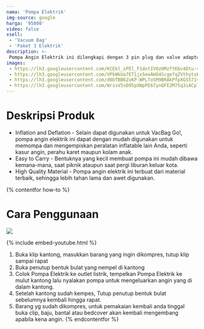 ```yaml
---
nama: 'Pompa Elektrik'
img-source: google
harga: '95000'
video: false
xsell:
 - 'Vacuum Bag'
 - 'Paket 3 Elektrik'
description: >-
 Pompa Angin Elektrik ini dilengkapi dengan 3 pin plug dan valve adaptor yang dapat digunakan untuk memompa (inflation) atau mengempiskan (deflation). Pompa ini ideal digunakan untuk menghisap udara dari dalam vacuum bag dengan cepat.
images:
 - https://lh3.googleusercontent.com/KCEkl_xPEl_F1dxtIV0zHMzftKbv4Dtu-vmbx49THCUYhNwVdgjYrmLXhl6qrwaoBrDbb-J_8ZDre2KL6FT-qt4O6EhReHc-rZTsO3g9zieWVJHGbkD1BBro8rnwUUI9MfG1_njV9Yhar2iRHxFF0M3-G2OmNkalT6Kg3Gbq1hv4njurFY_iD7fWS8CKmRcWFne1_v8WT1JS-56PkIU3yzvzxEzOw6qNF5S9iIsRCg7GYdpodgdNTiWsDA8avp0lZOKOB2_TGYJ5E3qySudHdIL-HE5y4bhfMd613drM_IETyl1vTjE9JeQdRPGebExM66apiNMcR5aNJv3uiuIXMuFGGyJcOAJnjQX5hOM50CSGECt2pn1AXI2Z_GEEQR9fFjncIAklfaBSRw0wQyYSzA7ZVuMtg90rOtbwbXdA-lhl5ld9OryqvemhaeAp13Zo2n9oZbu91wph5VX2neBvWtKzmyRASZnDNep_nQExR50GBelxleLJjSZ0af7j2hEXHReuk-4CXE30RH7B3Tg4adNqU5Kj6WbjSYSx-4lHVaMArm7K4UJklOkLnoAnlSU0r4a1PZ5GGY42gizMXOa4HyMlWkptdWcZHvySKSRStfvsrvDgsSOkOJnZZ19QnatVnUmRVNa-JiCG4yFsUjt7dNBt4IhcWMjk 
 - https://lh3.googleusercontent.com/VPkWkUa7ET1jx5eeAHO4ScgefqZVthytxBr4qpd7lBQ1gDaZejsbzOSGT3wiNAhom8xRP7ZrxA9ZefTSGQTY6FEU0ih4mRwzxvkR16z6D0z0Hj-nJAmN1AhwlC6O-dQdPc8M7fdNGqFmqIuiIU6Fpv3rmJM2CR8rEhNFqVtIpi4yNdjR7Jl-1uWWzteQi-KYPjSSfyaB6-KdZkKhDv-aL2dPyAcDxtu52udTR5HT498PFsxe3AfxYqT51zYH6MoKo1buGWAVmWFOgl5cbiZSe7P0ikVDVM70OEBVJAL8cEgXvlIZUJO8vUhTX91VY8OgPF8iZkSYwnnR5EpeUb07iGNMBS_nTzBDkTEHKRW6gFJ7G2Q2JliatjhXCylSW6-S77j_v38zPaQiTGSCF12RTsph6WeT_x8sADqDXQFBwNd9kRB6kZARYpByiG8zx0Xa3Nnm5BlpWmVSS3ujIHAW82R6rNzjDt49_C3jBneeJK-ORoOV__r0hXrm-ynI0Of_o5Kp7kHH6ADpxVrIRPF-ojyYaTguEWfaEOhqbI1lMzIk_uCUKim9HL7ulaNGfluK8tcapyfyVtTRr2AV0Ite9GAyMA1k8HYoAeySvXZBU6_MmMaeKPB_LFPwoG-iaNZ7S-w6HOnXd6vKYrG_4zEyeK_emIdHdeqR
 - https://lh3.googleusercontent.com/d0bTBB6ZvKP-WPLToSM9BRAkPfpXGS571vBSbvSvdABDYGKpKDDhEuRyvvUKAIx85wSfl8tIWd16a9aI7I9fxDyJWGXHEMcWMI_z0JIO0ir4ZfYufcZRML0yIxzU3qq2rs-8eRvtxn_Uhmfmx7AGj1eXhXro7TpbOgxvsdqDER6OcK75oAzPtr-6wpbPfECRZni2ZkElQuWKSxA9ik2EzovLFoUANIOsjtDEi4mAnUSLQEJqg5-Gq4XUKkEiVYwTmhbV-KrDuhU_gsyH2Q4aFNufivlRJ2pajGarGgvRn08vsxawr5W_vi19TrptQCvhVo4tCMavb9kwR_znTNUzXdF65gAZP1UzuKVBO3y5YilBiABEFvMz11mV1bHJ9QTt6ZaoQgJZW3uDQMc36P0iQWCfDhdHjy_G7hGdgeK4Nw5i2fovMYB0ezGyBPIqhR-LWaxrYrxZiWz7y1twfEhP-Zzu3osfBsyRb4GCvIUP0wF4ApWp8ykY2vH692upkwMEnnvchARdBRpfFg5udxfcCcGe4FjQ_WNHf8Y3RRYkntferlGAGkWdUDcgYzu-IyBVmcHZBaeQt-loA9dIJsgmQhK4gDaYQWvloui_wEESIIw43VL0SPFgFJzJSJh_cFfT6r6DRfeSiFn-VoQ3IyejRvauSziwUdDY
 - https://lh3.googleusercontent.com/WrssV5sD95pXWpPE67ynQFEZM75q3iACplz2vypPfIThWn3YYLSw7Ja8le20rZWCiumihXcY_1v-nMDdcJvlRFCGafWqfvZI6MujQYH3TbgIQjjTb0sCrPlOyK3bKXT6B6xnEicmFLTP-mh7I5pqcfLbu21MRk0i9bxd95noAQmfghpbXqllS2vWcmGK9VgEeyJ9-OqFEBvqkCxHgcPkbWJ_zTayNJBdZ9utosW3y7QhWbFWey6mPC4WvhWePtSlWrA8YF6YH4CzwikkKJnadgoe8swTVYjH58IfHSFnEjxrDlRt9ZKoJ0USdrNQdJfqtPguWnvuiT0mGiLuBifv6WW9fFNmct2fRd6iV0_KX1ebaqinKr3LKyZKpuTw-dkc72FSYv2b5zK5f-fL8aCUEO_gHtbJMT0DHSjlIO5gGML_GF0NyHWlOBKJT8rz3aWQBAF69v6FdkrpDfyEDBDLdmBjpnIvIjGvX2FwSwGldZ8zuhigIuQ89LiC6MzaZERpuliBLeXAEIpWbXkynteoeJgLVkbjbkiVriY2ykPx7ZilCUKUwkInFVx8aiPR1eaLAP3h7zqsYmZDQmYRe-9YGsU1qUG1-hFHIZY72c1_2GgYxU_QlR5RcrmLdoj9Pu_nVVXMADVJJcIQ9Ocv_eb3tmZ4yyMZw_vo
---
```



# Deskripsi Produk
* Inflation and Deflation - Selain dapat digunakan untuk VacBag Go!, pompa angin elektrik ini dapat dengan mudah digunakan untuk memompa dan mengempiskan peralatan inflatable lain Anda, seperti kasur angin, perahu karet maupun kolam anak.
* Easy to Carry - Bentuknya yang kecil membuat pompa ini mudah dibawa kemana-mana, saat piknik ataupun saat pergi liburan keluar kota.
* High Quality Material - Pompa angin elektrik ini terbuat dari material terbaik, sehingga lebih tahan lama dan awet digunakan.

{% contentfor how-to %}
# Cara Penggunaan
![](https://lh3.googleusercontent.com/mLK5qHFlZnO4QiWps5mtjGSjSYoqM-w9dEgjfuspFTiKQsOZeHoZ2NpVk3RP6EgXQV12aYvWGGcIUE-_NGKNAlgzHukHz8oQoB5kSHmHyMGThPdEP2xH6axMMzM7i1_Bjwfw0pn7cXydPhaqvP9h5Sy9J7Ib2d11b6OwiPRNGqSXvPHVatq8-Ev4gXLC5NkrEmUREV2a2j24FbJeXxHcUaeDyPy0_GEybz1Gn0YXAG3-fK5x2qmtyW9DUECvAthxcY9KzuiN4DMQVfoZ02B9CQU16a2u-zGfFCqvLeCrxZxBDq-mGLfXJKoxsOuoF291Xrd2OYJ7lwZTNC-h2oF42Lej-9KAZwapkhWN6fxES1coU41wZ6PxEWevmDiR2lHaUBspjBvhot3xOePcEQAlAvy5OiPZmUzfwgdObCN1xnfDNn0Zrwe_yX233p6ZzRCWxtr14l_dQgR1U27wqqw8AgWoO7YTZZZbTbqZwRsXnmu4S6dQT7gY337Mm8RRJz41TW3rdoysREB_gNg-K3C_qwRMxUjq2tPylcqFrqOzopQochLOFsiYsIvUT-6AmabmhJWPWex0QLrlBGTxafV2L_jRS4uym9iH2CfZiV28mImNjWkiKwmrTaw-rcyAG3a53OPPzCo9Fwq_vyajOubJcTbxjwRWra-_=w600)

{% include embed-youtube.html %}

1. Buka klip kantong, masukkan barang yang ingin dikompres, tutup klip sampai rapat 
2. Buka penutup bentuk bulat yang nempel di kantong
3. Colok Pompa Elektrik ke outlet listrik, tempelkan Pompa Elektrik ke mulut kantong lalu nyalakan pompa untuk mengeluarkan angin yang di dalam kantong.
4. Setelah kantong sudah kempes, Tutup penutup bentuk bulat sebelumnya kembali hingga rapat.
5. Barang yg sudah dikompres, untuk pemakaian kembali anda tinggal buka clip, baju, bantal atau bedcover akan kembali mengembang apabila kena angin.
{% endcontentfor %}